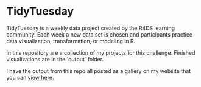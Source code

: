 # TidyTuesday

TidyTuesday is a weekly data project created by the R4DS learning community. Each week a new data set is chosen and participants practice data visualization, transformation, or modeling in R.

In this repository are a collection of my projects for this challenge. Finished visualizations are in the 'output' folder.

I have the output from this repo all posted as a gallery on my website that you can [view here.](https://brendenmsmith.com/projects/tidy%20tuesday/)